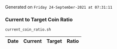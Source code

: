 Generated on `Friday 24-September-2021 at 07:31:11`

### Current to Target Coin Ratio
`current_coin_ratio.sh`

Date|Current|Target|Ratio
---|---|---|---
